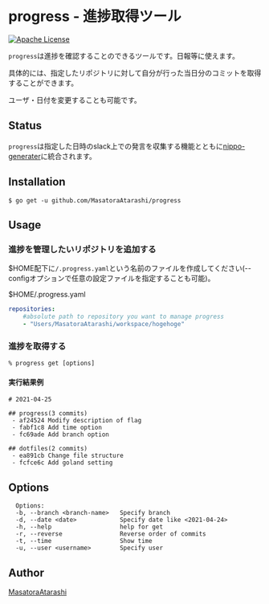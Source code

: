 progress - 進捗取得ツール
=======

[![Apache License](http://img.shields.io/badge/license-Apache-blue.svg?style=flat)](LICENSE)

`progress`は進捗を確認することのできるツールです。日報等に使えます。

具体的には、指定したリポジトリに対して自分が行った当日分のコミットを取得することができます。

ユーザ・日付を変更することも可能です。

## Status
`progress`は指定した日時のslack上での発言を収集する機能とともに[nippo-generater](https://github.com/MasatoraAtarashi/nippo-generator)に統合されます。
## Installation

    $ go get -u github.com/MasatoraAtarashi/progress

## Usage
### 進捗を管理したいリポジトリを追加する
$HOME配下に`/.progress.yaml`という名前のファイルを作成してください(--configオプションで任意の設定ファイルを指定することも可能)。

$HOME/.progress.yaml
```$HOME/.progress.yaml
repositories:
    #absolute path to repository you want to manage progress
    - "Users/MasatoraAtarashi/workspace/hogehoge"
```

### 進捗を取得する
    % progress get [options]

#### 実行結果例
```
# 2021-04-25

## progress(3 commits)
 - af24524 Modify description of flag
 - fabf1c8 Add time option
 - fc69ade Add branch option

## dotfiles(2 commits)
 - ea891cb Change file structure
 - fcfce6c Add goland setting
```
## Options
```
  Options:
  -b, --branch <branch-name>   Specify branch
  -d, --date <date>            Specify date like <2021-04-24>
  -h, --help                   help for get
  -r, --reverse                Reverse order of commits
  -t, --time                   Show time
  -u, --user <username>        Specify user
```

## Author
[MasatoraAtarashi](https://github.com/MasatoraAtarashi)
